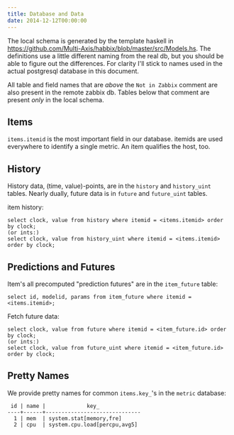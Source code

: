 ```yaml
---
title: Database and Data
date: 2014-12-12T00:00:00
---
```


The local schema is generated by the template haskell in
<https://github.com/Multi-Axis/habbix/blob/master/src/Models.hs>. The
definitions use a little different naming from the real db, but you should be
able to figure out the differences. For clarity I'll stick to names used in the
actual postgresql database in this document.

All table and field names that are *above* the `Not in Zabbix` comment are also
present in the remote zabbix db. Tables below that comment are present *only* in
the local schema.

## Items

`items.itemid` is the most important field in our database. itemids are used
everywhere to identify a single metric. An item qualifies the host, too.

## History

History data, (time, value)-points, are in the `history` and `history_uint`
tables.  Nearly dually, future data is in `future` and `future_uint` tables.

item history:

    select clock, value from history where itemid = <items.itemid> order by clock;
    (or ints:)
    select clock, value from history_uint where itemid = <items.itemid> order by clock;

## Predictions and Futures

Item's all precomputed "prediction futures" are in the `item_future` table:

    select id, modelid, params from item_future where itemid = <items.itemid>;

Fetch future data:

    select clock, value from future where itemid = <item_future.id> order by clock;
    (or ints:)
    select clock, value from future_uint where itemid = <item_future.id> order by clock;

## Pretty Names

We provide pretty names for common `items.key_`'s in the `metric` database:

     id | name |             key_
    ----+------+------------------------------
      1 | mem  | system.stat[memory,fre]
      2 | cpu  | system.cpu.load[percpu,avg5]

